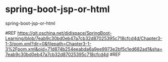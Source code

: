 # spring-boot-jsp-or-html
spring-boot-jsp-or-html


#REF https://git.oschina.net/didispace/SpringBoot-Learning/blob/7eab9c30bd0eb47a7cb32d87025395c718cfcd4d/Chapter3-1-3/pom.xml?dir=0&filepath=Chapter3-1-3%2Fpom.xml&oid=71d874b254eeabda6a9ee9973e2bf5c1ed682ad1&sha=7eab9c30bd0eb47a7cb32d87025395c718cfcd4d
#REF

